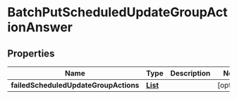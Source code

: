 

# BatchPutScheduledUpdateGroupActionAnswer


## Properties

| Name | Type | Description | Notes |
|------------ | ------------- | ------------- | -------------|
|**failedScheduledUpdateGroupActions** | [**List**](List.md) |  |  [optional] |



